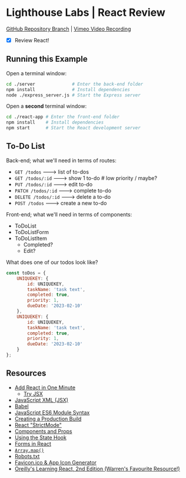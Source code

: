 # Lighthouse Labs | React Review

[GitHub Repository Branch](https://github.com/SakhiaKwemo/React-Recap) | [Vimeo Video Recording](https://vimeo.com/796869956/8489bd150e)

* [X] Review React!

## Running this Example

Open a terminal window:

```BASH
cd ./server              # Enter the back-end folder
npm install              # Install dependencies
node ./express_server.js # Start the Express server
```

Open a **second** terminal window:

```BASH
cd ./react-app # Enter the front-end folder
npm install    # Install dependencies
npm start      # Start the React development server
```

## To-Do List

Back-end; what we'll need in terms of routes:

* `GET /todos` ---> list of to-dos
* `GET /todos/:id` ---> show 1 to-do # low priority / maybe?
* `PUT /todos/:id` ---> edit to-do
* `PATCH /todos/:id` ---> complete to-do
* `DELETE /todos/:id` ---> delete a to-do
* `POST /todos` ---> create a new to-do

Front-end; what we'll need in terms of components:

* ToDoList
* ToDoListForm
* ToDoListItem
    * Completed?
    * Edit?

What does one of our todos look like?

```JavaScript
const toDos = {
    UNIQUEKEY: {
        id: UNIQUEKEY,
        taskName: 'task text',
        completed: true,
        priority: 1,
        dueDate: '2023-02-10'
    },
    UNIQUEKEY: {
        id: UNIQUEKEY,
        taskName: 'task text',
        completed: true,
        priority: 1,
        dueDate: '2023-02-10'
    }
};
```

## Resources

* [Add React in One Minute](https://reactjs.org/docs/add-react-to-a-website.html#add-react-in-one-minute)
  * [Try JSX](https://reactjs.org/docs/add-react-to-a-website.html#optional-try-react-with-jsx)
* [JavaScript XML (JSX)](https://reactjs.org/docs/introducing-jsx.html)
* [Babel](https://babeljs.io/)
* [JavaScript ES6 Module Syntax](https://developer.mozilla.org/en-US/docs/Web/JavaScript/Guide/Modules)
* [Creating a Production Build](https://create-react-app.dev/docs/production-build)
* [React "StrictMode"](https://reactjs.org/docs/strict-mode.html)
* [Components and Props](https://reactjs.org/docs/components-and-props.html)
* [Using the State Hook](https://reactjs.org/docs/hooks-state.html)
* [Forms in React](https://reactjs.org/docs/forms.html)
* [`Array.map()`](https://developer.mozilla.org/en-US/docs/Web/JavaScript/Reference/Global_Objects/Array/map)
* [Robots.txt](https://www.robotstxt.org/robotstxt.html)
* [Favicon.ico & App Icon Generator](https://www.favicon-generator.org/)
* [Oreilly's Learning React, 2nd Edition (Warren's Favourite Resource!)](https://www.oreilly.com/library/view/learning-react-2nd/9781492051718/)
